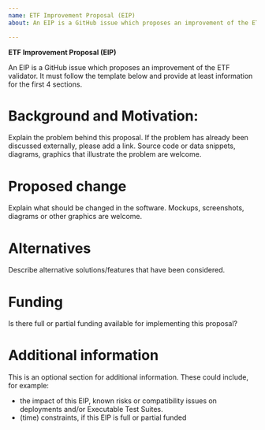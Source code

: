 ```yaml
---
name: ETF Improvement Proposal (EIP)
about: An EIP is a GitHub issue which proposes an improvement of the ETF validator

---
```


**ETF Improvement Proposal (EIP)**

An EIP is a GitHub issue which proposes an improvement of the ETF validator.
It must follow the template below and provide at least information for
the first 4 sections.

# Background and Motivation:
Explain the problem behind this proposal. If the problem has already been
discussed externally, please add a link. Source code or data snippets,
diagrams, graphics that illustrate the problem are welcome.

# Proposed change
Explain what should be changed in the software. Mockups, screenshots, diagrams
or other graphics are welcome.

# Alternatives
Describe alternative solutions/features that have been considered.

# Funding
Is there full or partial funding available for implementing this proposal?

# Additional information
This is an optional section for additional information. These could include,
for example:
- the impact of this EIP, known risks or compatibility issues on
deployments and/or Executable Test Suites.
- (time) constraints, if this EIP is full or partial funded
